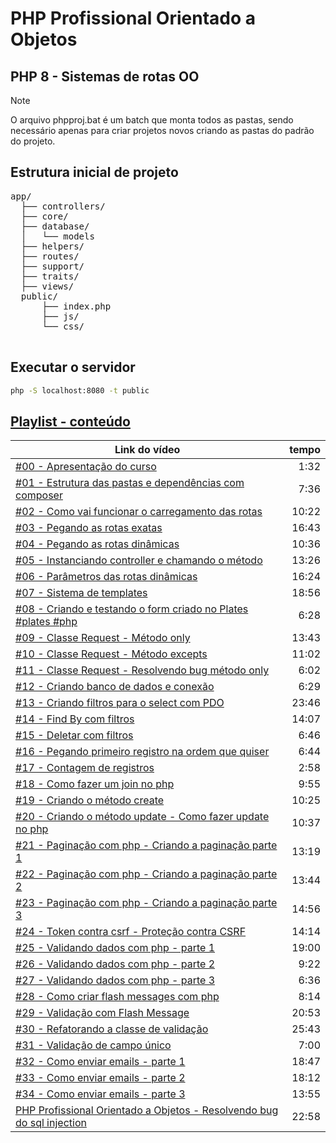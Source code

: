 # PHP Profissional Orientado a Objetos

## PHP 8 - Sistemas de rotas OO



> [!NOTE]
> O arquivo phpproj.bat é um batch que monta todos as pastas, sendo necessário apenas para criar projetos novos criando as pastas do padrão do projeto.

## Estrutura inicial de projeto
<pre>
app/
  ├── controllers/
  ├── core/
  ├── database/
  │   └── models
  ├── helpers/
  ├── routes/
  ├── support/
  ├── traits/
  ├── views/
  public/
      ├── index.php
      ├── js/
      └── css/

</pre>

## Executar o servidor
~~~bash
php -S localhost:8080 -t public
~~~


## [Playlist - conteúdo ](https://www.youtube.com/playlist?list=PLyugqHiq-SKdK8YjyV7x51IWZxpk9wVQN)
  
Link do vídeo                                      | tempo
-------------------------------------------------- | ------:
[#00 - Apresentação do curso](https://www.youtube.com/watch?v=v3yCBmhUUtY&list=PLyugqHiq-SKdK8YjyV7x51IWZxpk9wVQN&index=1&pp=iAQB) | 1:32
[#01 - Estrutura das pastas e dependências com composer](https://www.youtube.com/watch?v=nvCDYRS2QzM&list=PLyugqHiq-SKdK8YjyV7x51IWZxpk9wVQN&index=2&pp=iAQB) | 7:36
[#02 - Como vai funcionar o carregamento das rotas](https://www.youtube.com/watch?v=LVcIgUlbhcM&list=PLyugqHiq-SKdK8YjyV7x51IWZxpk9wVQN&index=3&pp=iAQB) | 10:22
[#03 - Pegando as rotas exatas](https://www.youtube.com/watch?v=VPO68M8cpsM&list=PLyugqHiq-SKdK8YjyV7x51IWZxpk9wVQN&index=4&pp=iAQB) | 16:43
[#04 - Pegando as rotas dinâmicas](https://www.youtube.com/watch?v=zPARkz2Krgw&list=PLyugqHiq-SKdK8YjyV7x51IWZxpk9wVQN&index=5&pp=iAQB) | 10:36
[#05 - Instanciando controller e chamando o método](https://www.youtube.com/watch?v=MdWI6m5hHzU&list=PLyugqHiq-SKdK8YjyV7x51IWZxpk9wVQN&index=6&pp=iAQB) | 13:26
[#06 - Parâmetros das rotas dinâmicas](https://www.youtube.com/watch?v=3k-w0R5mA3w&list=PLyugqHiq-SKdK8YjyV7x51IWZxpk9wVQN&index=7&pp=iAQB) | 16:24
[#07 - Sistema de templates](https://www.youtube.com/watch?v=7CZW4cea49c&list=PLyugqHiq-SKdK8YjyV7x51IWZxpk9wVQN&index=8&pp=iAQB) | 18:56
[#08 - Criando e testando o form criado no Plates #plates #php](https://www.youtube.com/watch?v=KIovWG1FRbU&list=PLyugqHiq-SKdK8YjyV7x51IWZxpk9wVQN&index=9&pp=iAQB) | 6:28
[#09 - Classe Request - Método only](https://www.youtube.com/watch?v=AonNyAW6zEs&list=PLyugqHiq-SKdK8YjyV7x51IWZxpk9wVQN&index=10&pp=iAQB) | 13:43
[#10 - Classe Request - Método excepts](https://www.youtube.com/watch?v=K_sEnhWyBP0&list=PLyugqHiq-SKdK8YjyV7x51IWZxpk9wVQN&index=11&pp=iAQB) | 11:02
[#11 - Classe Request - Resolvendo bug método only](https://www.youtube.com/watch?v=wAVwmcHRQfs&list=PLyugqHiq-SKdK8YjyV7x51IWZxpk9wVQN&index=12&pp=iAQB) | 6:02
[#12 - Criando banco de dados e conexão](https://www.youtube.com/watch?v=aU9vy4I3ufc&list=PLyugqHiq-SKdK8YjyV7x51IWZxpk9wVQN&index=13&pp=iAQB) | 6:29
[#13 - Criando filtros para o select com PDO](https://www.youtube.com/watch?v=5qB3Wj8EiQo&list=PLyugqHiq-SKdK8YjyV7x51IWZxpk9wVQN&index=14&pp=iAQB) | 23:46
[#14 - Find By com filtros](https://www.youtube.com/watch?v=5vnf8yNSZ5o&list=PLyugqHiq-SKdK8YjyV7x51IWZxpk9wVQN&index=15&pp=iAQB) | 14:07
[#15 - Deletar com filtros](https://www.youtube.com/watch?v=WJdeBO2QLls&list=PLyugqHiq-SKdK8YjyV7x51IWZxpk9wVQN&index=16&pp=iAQB) | 6:46
[#16 - Pegando primeiro registro na ordem que quiser](https://www.youtube.com/watch?v=5XXzDRndoWQ&list=PLyugqHiq-SKdK8YjyV7x51IWZxpk9wVQN&index=17&pp=iAQB) | 6:44
[#17 - Contagem de registros](https://www.youtube.com/watch?v=m1IvfjMLYdA&list=PLyugqHiq-SKdK8YjyV7x51IWZxpk9wVQN&index=18&pp=iAQB) | 2:58
[#18 - Como fazer um join no php](https://www.youtube.com/watch?v=IlEUtTK8D-0&list=PLyugqHiq-SKdK8YjyV7x51IWZxpk9wVQN&index=19&pp=iAQB) | 9:55
[#19 - Criando o método create](https://www.youtube.com/watch?v=eZopCl7mRKg&list=PLyugqHiq-SKdK8YjyV7x51IWZxpk9wVQN&index=20&pp=iAQB) | 10:25
[#20 - Criando o método update - Como fazer update no php](https://www.youtube.com/watch?v=rAjKLoliz3Q&list=PLyugqHiq-SKdK8YjyV7x51IWZxpk9wVQN&index=21&pp=iAQB) | 10:37
[#21 - Paginação com php - Criando a paginação parte 1](https://www.youtube.com/watch?v=IKblKZXMvcM&list=PLyugqHiq-SKdK8YjyV7x51IWZxpk9wVQN&index=22&pp=iAQB) | 13:19
[#22 - Paginação com php - Criando a paginação parte 2](https://www.youtube.com/watch?v=n9zr-bkB-68&list=PLyugqHiq-SKdK8YjyV7x51IWZxpk9wVQN&index=23&pp=iAQB) | 13:44
[#23 - Paginação com php - Criando a paginação parte 3](https://www.youtube.com/watch?v=Y0PLXuxbQRg&list=PLyugqHiq-SKdK8YjyV7x51IWZxpk9wVQN&index=24&pp=iAQB) | 14:56
[#24 - Token contra csrf - Proteção contra CSRF](https://www.youtube.com/watch?v=ELH-N5S3PJk&list=PLyugqHiq-SKdK8YjyV7x51IWZxpk9wVQN&index=25&pp=iAQB) | 14:14
[#25 - Validando dados com php - parte 1](https://www.youtube.com/watch?v=TUpZ44nUh9E&list=PLyugqHiq-SKdK8YjyV7x51IWZxpk9wVQN&index=26&pp=iAQB) | 19:00
[#26 - Validando dados com php - parte 2](https://www.youtube.com/watch?v=oEea-e87srg&list=PLyugqHiq-SKdK8YjyV7x51IWZxpk9wVQN&index=27&pp=iAQB) | 9:22
[#27 - Validando dados com php - parte 3](https://www.youtube.com/watch?v=Qf8NpTD8c4k&list=PLyugqHiq-SKdK8YjyV7x51IWZxpk9wVQN&index=28&pp=iAQB) | 6:36
[#28 - Como criar flash messages com php](https://www.youtube.com/watch?v=g5FPAppZiqo&list=PLyugqHiq-SKdK8YjyV7x51IWZxpk9wVQN&index=29&pp=iAQB) | 8:14
[#29 - Validação com Flash Message](https://www.youtube.com/watch?v=efB8fUzMZe0&list=PLyugqHiq-SKdK8YjyV7x51IWZxpk9wVQN&index=30&pp=iAQB) | 20:53
[#30 - Refatorando a classe de validação](https://www.youtube.com/watch?v=aoJRTkKnBNY&list=PLyugqHiq-SKdK8YjyV7x51IWZxpk9wVQN&index=31&pp=iAQB) | 25:43
[#31 - Validação de campo único](https://www.youtube.com/watch?v=EwU0ijjMTSw&list=PLyugqHiq-SKdK8YjyV7x51IWZxpk9wVQN&index=32&pp=iAQB) | 7:00
[#32 - Como enviar emails - parte 1](https://www.youtube.com/watch?v=N-071QyQ_gg&list=PLyugqHiq-SKdK8YjyV7x51IWZxpk9wVQN&index=33&pp=iAQB) | 18:47
[#33 - Como enviar emails - parte 2](https://www.youtube.com/watch?v=JT063o8OaHY&list=PLyugqHiq-SKdK8YjyV7x51IWZxpk9wVQN&index=34&pp=iAQB) | 18:12
[#34 - Como enviar emails - parte 3](https://www.youtube.com/watch?v=BFyEVqqaX9c&list=PLyugqHiq-SKdK8YjyV7x51IWZxpk9wVQN&index=35&pp=iAQB) | 13:55
[PHP Profissional Orientado a Objetos - Resolvendo bug do sql injection](https://www.youtube.com/watch?v=O4reeB1WkcM&list=PLyugqHiq-SKdK8YjyV7x51IWZxpk9wVQN&index=36&pp=iAQB) | 22:58

